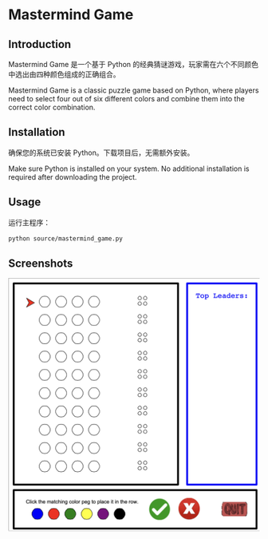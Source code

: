 # Mastermind Game

## Introduction
Mastermind Game 是一个基于 Python 的经典猜谜游戏，玩家需在六个不同颜色中选出由四种颜色组成的正确组合。

Mastermind Game is a classic puzzle game based on Python, where players need to select four out of six different colors and combine them into the correct color combination.

## Installation
确保您的系统已安装 Python。下载项目后，无需额外安装。

Make sure Python is installed on your system. No additional installation is required after downloading the project.

## Usage
运行主程序：
```bash
python source/mastermind_game.py
```

## Screenshots
![Sorry, cannot show the screenshots.](source/assets/screenshots.jpg)

